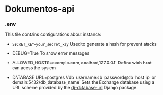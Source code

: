 # Dokumentos-api

### .env
This file contains configurations about instance:
- `SECRET_KEY=your_secret_key`
Used to generate a hash for prevent atacks

- DEBUG=True
To show error messages

- ALLOWED_HOSTS=exemple.com,localhost,127.0.0.1`
Define wich host can acess the system

- DATABASE_URL=postgres://db_username:db_password@db_host_ip_or_domain:5432/db_database_name`
Sets the Exchange database using a URL scheme provided by the [dj-database-url](https://github.com/kennethreitz/dj-database-url) Django package.

